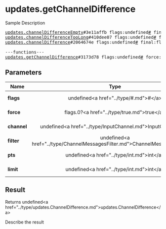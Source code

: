 # updates.getChannelDifference

Sample Description

<pre>
<a href="../constructor/updates.channelDifferenceEmpty">updates.channelDifferenceEmpty</a>#3e11affb flags:undefined<a href="../type/#.md">#</a> final:flags.0?<a href="../type/true.md">true</a> pts:undefined<a href="../type/int.md">int</a> timeout:flags.1?<a href="../type/int.md">int</a> = undefined<a href="../type/updates.ChannelDifference.md">updates.ChannelDifference</a>;
<a href="../constructor/updates.channelDifferenceTooLong">updates.channelDifferenceTooLong</a>#410dee07 flags:undefined<a href="../type/#.md">#</a> final:flags.0?<a href="../type/true.md">true</a> pts:undefined<a href="../type/int.md">int</a> timeout:flags.1?<a href="../type/int.md">int</a> top_message:undefined<a href="../type/int.md">int</a> read_inbox_max_id:undefined<a href="../type/int.md">int</a> read_outbox_max_id:undefined<a href="../type/int.md">int</a> unread_count:undefined<a href="../type/int.md">int</a> messages:undefinedVector&lt;<a href="../type/Message.md">Message</a>&gt; chats:undefinedVector&lt;<a href="../type/Chat.md">Chat</a>&gt; users:undefinedVector&lt;<a href="../type/User.md">User</a>&gt; = undefined<a href="../type/updates.ChannelDifference.md">updates.ChannelDifference</a>;
<a href="../constructor/updates.channelDifference">updates.channelDifference</a>#2064674e flags:undefined<a href="../type/#.md">#</a> final:flags.0?<a href="../type/true.md">true</a> pts:undefined<a href="../type/int.md">int</a> timeout:flags.1?<a href="../type/int.md">int</a> new_messages:undefinedVector&lt;<a href="../type/Message.md">Message</a>&gt; other_updates:undefinedVector&lt;<a href="../type/Update.md">Update</a>&gt; chats:undefinedVector&lt;<a href="../type/Chat.md">Chat</a>&gt; users:undefinedVector&lt;<a href="../type/User.md">User</a>&gt; = undefined<a href="../type/updates.ChannelDifference.md">updates.ChannelDifference</a>;

---functions---
<a href="../method/updates.getChannelDifference.md">updates.getChannelDifference</a>#3173d78 flags:undefined<a href="../type/#.md">#</a> force:flags.0?<a href="../type/true.md">true</a> channel:undefined<a href="../type/InputChannel.md">InputChannel</a> filter:undefined<a href="../type/ChannelMessagesFilter.md">ChannelMessagesFilter</a> pts:undefined<a href="../type/int.md">int</a> limit:undefined<a href="../type/int.md">int</a> = undefined<a href="../type/updates.ChannelDifference.md">updates.ChannelDifference</a>;
</pre>

## Parameters

| Name | Type | Description |
|------|:----:|-------------|
| **flags** | undefined&lt;a href=&#34;../type/#.md&#34;&gt;#&lt;/a&gt; | Param description |
| **force** | flags.0?&lt;a href=&#34;../type/true.md&#34;&gt;true&lt;/a&gt; | Param description |
| **channel** | undefined&lt;a href=&#34;../type/InputChannel.md&#34;&gt;InputChannel&lt;/a&gt; | Param description |
| **filter** | undefined&lt;a href=&#34;../type/ChannelMessagesFilter.md&#34;&gt;ChannelMessagesFilter&lt;/a&gt; | Param description |
| **pts** | undefined&lt;a href=&#34;../type/int.md&#34;&gt;int&lt;/a&gt; | Param description |
| **limit** | undefined&lt;a href=&#34;../type/int.md&#34;&gt;int&lt;/a&gt; | Param description |

## Result

Returns undefined&lt;a href=&#34;../type/updates.ChannelDifference.md&#34;&gt;updates.ChannelDifference&lt;/a&gt;

Describe the result

